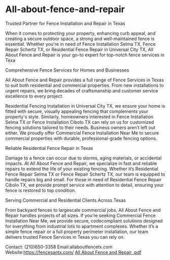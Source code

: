 # All-about-fence-and-repair
Trusted Partner for Fence Installation and Repair in Texas

When it comes to protecting your property, enhancing curb
appeal, and creating a secure outdoor space, a strong and
well-maintained fence is essential. Whether you're in need of
Fence Installation Selma TX, Fence Repair Schertz TX, or
Residential Fence Repair in Universal City TX, All About Fence
and Repair is your go-to expert for top-notch fence services
in Texa

Comprehensive Fence Services for Homes and Businesses

All About Fence and Repair provides a full range of Fence Services in Texas to suit both residential and commercial properties. From new installations to urgent repairs, we bring decades of craftsmanship and customer service excellence to every project.

Residential Fencing Installation in Universal City TX, we ensure your
home is fitted with secure, visually appealing fencing that complements
your property's style. Similarly, homeowners interested in Fence
Installation Selma TX or Fence Installation Cibolo TX can rely on us for
customized fencing solutions tailored to their needs.
Business owners aren’t left out either. We proudly offer Commercial
Fence Installation Near Me to secure commercial properties with
durable, professional-grade fencing options.

Reliable Residential Fence Repair in Texas

Damage to a fence can occur due to storms, aging
materials, or accidental impacts. At All About Fence and
Repair, we specialize in fast and reliable repairs to extend
the life of your existing fencing.
Whether it’s Residential Fence Repair Selma TX or Fence
Repair Schertz TX, our team is equipped to handle repairs
big and small. For those in need of Residential Fence Repair
Cibolo TX, we provide prompt service with attention to
detail, ensuring your fence is restored to top condition.

Serving Commercial and Residential Clients Across Texas

From backyard fences to largescale commercial jobs, All
About Fence and Repair
handles projects of all sizes. If
you’re seeking Commercial
Fence Installation Near Me, we
provide secure, codecompliant solutions designed
for everything from industrial
lots to apartment complexes.
Whether it’s a simple fence
repair or a full property
perimeter installation, our
team delivers trusted Fence
Services in Texas you can rely
on.

Contact: (210)650-3358
Email:allaboutfencetx.com
Website:https://fencesantx.com/
[All About Fence and Repair .pdf](https://github.com/user-attachments/files/20218549/All.About.Fence.and.Repair.pdf)
